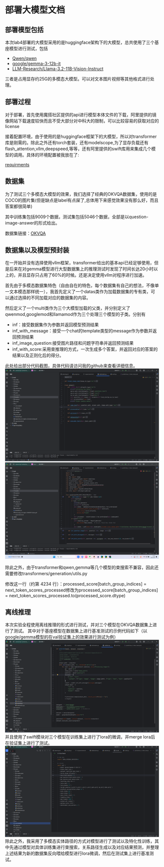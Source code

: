 # 部署大模型文档
## 部署模型包括
本次lab4部署的大模型采用的是huggingface架构下的大模型，总共使用了三个基座模型进行测试，包括
    
- [Qwen/qwen](https://modelscope.cn/models/Qwen/Qwen2.5-VL-7B-Instruct)
- [google/gemma-3-12b-it](https://modelscope.cn/models/google/gemma-3-12b-it)
- [LLM-Research/Llama-3.2-11B-Vision-Instruct](https://modelscope.cn/models/LLM-Research/Llama-3.2-11B-Vision-Instruct)

三者是占用显存约25G的多模态大模型。可以对文本图片视频等其他格式进行处理。

## 部署过程
对于部署，首先使用魔搭社区提供的api进行模型本体文件的下载，阿里提供的镜像网站下载速度较快而且不受大部分对中科大的限制，可以比较容易的获取对应的license

接着配置环境，由于使用的是huggingface框架下的大模型，所以对transformer库是刚需的。除此之外还有torch套装，还有modelscope,为了显存负载还有flash_attention,vllm,deepspeed,等等，还有阿里提供的swift库用来集成几个模型的调用。具体的环境配置被我放在了:

[requirments](environment)

## 数据集
为了测试三个多模态大模型的效果，我们选择了经典的OKVQA数据集，使用的是COCO的图片集(但是缺点是label有点屎了,总体用下来感觉效果没有那么好，而且答案都很简单)

其中训练集包括9009个数据，测试集包括5046个数据，全部是以question-image-answer的形式给出。

数据集链接：[OKVQA](https://modelscope.cn/datasets/OmniData/OK-VQA)
## 数据集以及模型预封装
在一开始并没有选择使用vllm框架，transformer给出的基本api已经足够使用，但是后来在对gemma模型进行大型数据集上的推理测试时发现了时间长达20小时以上的，并且显存只占用了60%的时候。还是决定使用vllm对程序进行加速。

首先由于多模态数据集特色（自由自在的特色，每个数据集有自己的想法，不像单一文本模态那样统一），我首先定义了一个datas类作为加载数据集的专有类，可以通过选择的不同加载对应的数据集的内容。

然后定义了一个multi类作为三个大模型加载的父类，并分别定义了qwenmod,googlemod和llamamod作为三个处理三个模型的子类。分别有
- inf：接受数据集作为参数并返回模型预测结果
- inf_with_message：接受一个chat的template类型的message作为参数并返回预测结果
- inf_image_question:接受图片路径和问题字符串并返回预测结果
- inf_with_score:采用束推理的方式，一次生成多个答案，并返回对应的答案的结果以及正则化后的得分。

此处给出部分代码截图，具体代码请访问我的github来查看详细信息。
![img_1.png](img_1.png)
![img.png](img.png)

除此之外，由于transformer和qwen,gemma等几个模型的束搜索不兼容，因此还需要修改transformers/generation/utils.py

修改这一行（约第 4234 行）：processed_score[batch_group_indices] = next_token_scores_processed修改为processed_score[batch_group_indices] = next_token_scores_processed.to(processed_score.dtype)
## 离线推理
本次实验全程使用离线推理的形式进行测试，并对三个模型在OKVQA数据集上进行了测试。
其中对于基座模型在数据集上进行基准测试的示例代码如下（以google/gemma模型的在val验证集上的效果进行测试为例）
![img_2.png](img_2.png)
并且使用了swift模块对三个模型在训练集上进行了lora的微调，并merge lora后在验证集上进行了测试。
![img_3.png](img_3.png)
除此之外，我采用了多模态实体路径的方式对模型进行了测试以及特化性训练，其中先通过模型对具体训练集进行束搜索，关系路径生成以及对应结果预测，并整理上述结果为新的数据集反向喂给模型进行lora微调，然后在测试集上进行基准测试。


